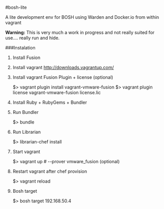 #bosh-lite

A lite development env for BOSH using Warden and Docker.io from within vagrant

**Warning:**   This is very much a work in progress and not really suited for use.... really run and hide.

###Instalation

1. Install Fusion 

1. Install vagrant
           http://downloads.vagrantup.com/

1. Install vagrant Fusion Plugin + license (optional)
       
    $> vagrant plugin install vagrant-vmware-fusion
    $> vagrant plugin license vagrant-vmware-fusion license.lic

1. Install Ruby + RubyGems + Bundler
1. Run Bundler
     
    $> bundle

1. Run Librarian

    $> librarian-chef install

1. Start vagrant

    $> vagrant up # --prover vmware_fusion (optional)

1. Restart vagrant after chef provision

    $> vagrant reload

1. Bosh target

    $> bosh target 192.168.50.4
